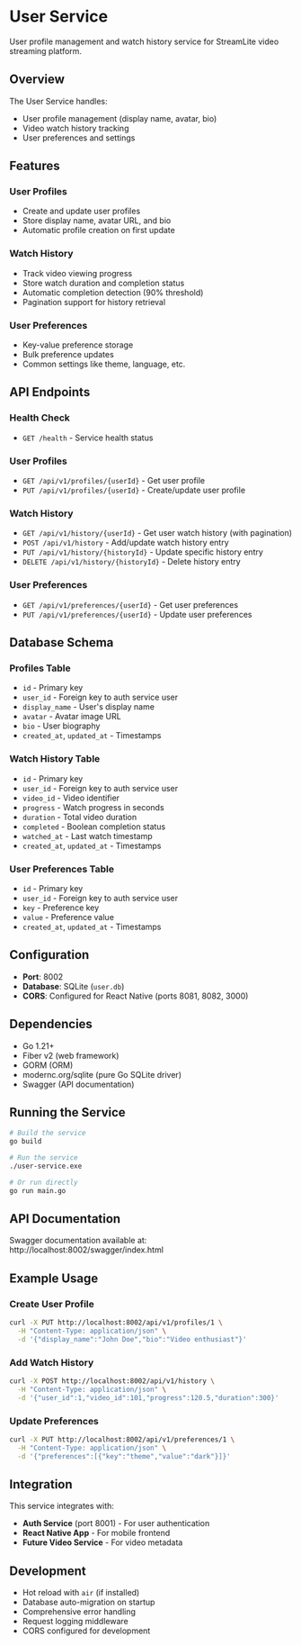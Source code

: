 # User Service

User profile management and watch history service for StreamLite video streaming platform.

## Overview

The User Service handles:
- User profile management (display name, avatar, bio)
- Video watch history tracking
- User preferences and settings

## Features

### User Profiles
- Create and update user profiles
- Store display name, avatar URL, and bio
- Automatic profile creation on first update

### Watch History
- Track video viewing progress
- Store watch duration and completion status
- Automatic completion detection (90% threshold)
- Pagination support for history retrieval

### User Preferences
- Key-value preference storage
- Bulk preference updates
- Common settings like theme, language, etc.

## API Endpoints

### Health Check
- `GET /health` - Service health status

### User Profiles
- `GET /api/v1/profiles/{userId}` - Get user profile
- `PUT /api/v1/profiles/{userId}` - Create/update user profile

### Watch History
- `GET /api/v1/history/{userId}` - Get user watch history (with pagination)
- `POST /api/v1/history` - Add/update watch history entry
- `PUT /api/v1/history/{historyId}` - Update specific history entry
- `DELETE /api/v1/history/{historyId}` - Delete history entry

### User Preferences
- `GET /api/v1/preferences/{userId}` - Get user preferences
- `PUT /api/v1/preferences/{userId}` - Update user preferences

## Database Schema

### Profiles Table
- `id` - Primary key
- `user_id` - Foreign key to auth service user
- `display_name` - User's display name
- `avatar` - Avatar image URL
- `bio` - User biography
- `created_at`, `updated_at` - Timestamps

### Watch History Table
- `id` - Primary key
- `user_id` - Foreign key to auth service user
- `video_id` - Video identifier
- `progress` - Watch progress in seconds
- `duration` - Total video duration
- `completed` - Boolean completion status
- `watched_at` - Last watch timestamp
- `created_at`, `updated_at` - Timestamps

### User Preferences Table
- `id` - Primary key
- `user_id` - Foreign key to auth service user
- `key` - Preference key
- `value` - Preference value
- `created_at`, `updated_at` - Timestamps

## Configuration

- **Port**: 8002
- **Database**: SQLite (`user.db`)
- **CORS**: Configured for React Native (ports 8081, 8082, 3000)

## Dependencies

- Go 1.21+
- Fiber v2 (web framework)
- GORM (ORM)
- modernc.org/sqlite (pure Go SQLite driver)
- Swagger (API documentation)

## Running the Service

```bash
# Build the service
go build

# Run the service
./user-service.exe

# Or run directly
go run main.go
```

## API Documentation

Swagger documentation available at: http://localhost:8002/swagger/index.html

## Example Usage

### Create User Profile
```bash
curl -X PUT http://localhost:8002/api/v1/profiles/1 \
  -H "Content-Type: application/json" \
  -d '{"display_name":"John Doe","bio":"Video enthusiast"}'
```

### Add Watch History
```bash
curl -X POST http://localhost:8002/api/v1/history \
  -H "Content-Type: application/json" \
  -d '{"user_id":1,"video_id":101,"progress":120.5,"duration":300}'
```

### Update Preferences
```bash
curl -X PUT http://localhost:8002/api/v1/preferences/1 \
  -H "Content-Type: application/json" \
  -d '{"preferences":[{"key":"theme","value":"dark"}]}'
```

## Integration

This service integrates with:
- **Auth Service** (port 8001) - For user authentication
- **React Native App** - For mobile frontend
- **Future Video Service** - For video metadata

## Development

- Hot reload with `air` (if installed)
- Database auto-migration on startup
- Comprehensive error handling
- Request logging middleware
- CORS configured for development
